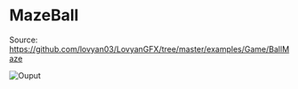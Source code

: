 # MazeBall

Source: https://github.com/lovyan03/LovyanGFX/tree/master/examples/Game/BallMaze

![Ouput](https://github.com/nayzawoo/m5stick/blob/main/GFX_Ball_Maze/out.gif)
